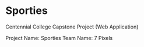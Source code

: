 # Sporties
Centennial College Capstone Project (Web Application)


Project Name: Sporties
Team Name: 7 Pixels
